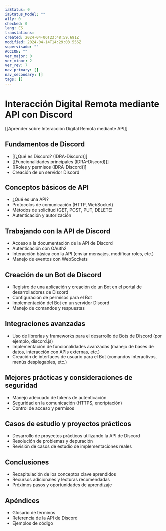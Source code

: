 ```yaml
---
iaStatus: 0
iaStatus_Model: ""
a11y: 0
checked: 0
lang: ES
translations: 
created: 2024-04-06T23:48:59.691Z
modified: 2024-04-14T14:29:03.556Z
supervisado: ""
ACCION: ""
ver_major: 0
ver_minor: 2
ver_rev: 7
nav_primary: []
nav_secondary: []
tags: []
---
```

# Interacción Digital Remota mediante API con Discord

[[Aprender sobre Interacción Digital Remota mediante API]]

## Fundamentos de Discord
- [[¿Qué es Discord? (IDRA-Discord)]]
- [[Funcionalidades principales (IDRA-Discord)]]
- [[Roles y permisos (IDRA-Discord)]]
- Creación de un servidor Discord

## Conceptos básicos de API
- ¿Qué es una API?
- Protocolos de comunicación (HTTP, WebSocket)
- Métodos de solicitud (GET, POST, PUT, DELETE)
- Autenticación y autorización

## Trabajando con la API de Discord
- Acceso a la documentación de la API de Discord
- Autenticación con OAuth2
- Interacción básica con la API (enviar mensajes, modificar roles, etc.)
- Manejo de eventos con WebSockets

## Creación de un Bot de Discord
- Registro de una aplicación y creación de un Bot en el portal de desarrolladores de Discord
- Configuración de permisos para el Bot
- Implementación del Bot en un servidor Discord
- Manejo de comandos y respuestas

## Integraciones avanzadas
- Uso de librerías y frameworks para el desarrollo de Bots de Discord (por ejemplo, discord.js)
- Implementación de funcionalidades avanzadas (manejo de bases de datos, interacción con APIs externas, etc.)
- Creación de interfaces de usuario para el Bot (comandos interactivos, menús desplegables, etc.)

## Mejores prácticas y consideraciones de seguridad
- Manejo adecuado de tokens de autenticación
- Seguridad en la comunicación (HTTPS, encriptación)
- Control de acceso y permisos

## Casos de estudio y proyectos prácticos
- Desarrollo de proyectos prácticos utilizando la API de Discord
- Resolución de problemas y depuración
- Revisión de casos de estudio de implementaciones reales

## Conclusiones
- Recapitulación de los conceptos clave aprendidos
- Recursos adicionales y lecturas recomendadas
- Próximos pasos y oportunidades de aprendizaje

## Apéndices
- Glosario de términos
- Referencia de la API de Discord
- Ejemplos de código
